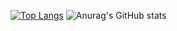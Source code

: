 [![Top Langs](https://github-readme-stats.vercel.app/api/top-langs/?username=rspet123)](https://github.com/anuraghazra/github-readme-stats)
![Anurag's GitHub stats](https://github-readme-stats.vercel.app/api?username=rspet123&show_icons=true)
